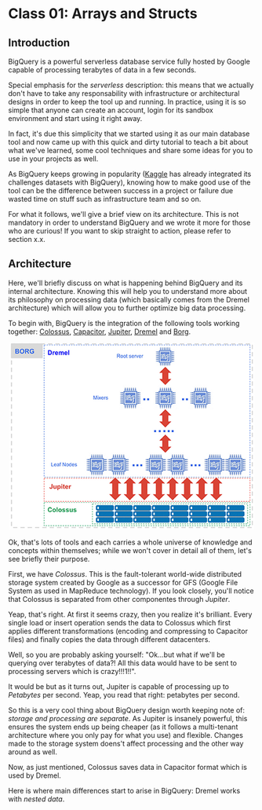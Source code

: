 # Class 01: Arrays and Structs

## Introduction

BigQuery is a powerful serverless database service fully hosted by Google capable of processing terabytes of data in a few seconds.

Special emphasis for the *serverless* description: this means that we actually don't have to take any responsability with infrastructure or architectural designs in order to keep the tool up and running. In practice, using it is so simple that anyone can create an account, login for its sandbox environment and start using it right away.

In fact, it's due this simplicity that we started using it as our main database tool and now came up with this quick and dirty tutorial to teach a bit about what we've learned, some cool techniques and share some ideas for you to use in your projects as well.

As BigQuery keeps growing in popularity ([Kaggle](https://www.kaggle.com/dansbecker/getting-started-with-sql-and-bigquery) has already integrated its challenges datasets with BigQuery), knowing how to make good use of the tool can be the difference between success in a project or failure due wasted time on stuff such as infrastructure team and so on.

For what it follows, we'll give a brief view on its architecture. This is not mandatory in order to understand BigQuery and we wrote it more for those who are curious! If you want to skip straight to action, please refer to section x.x.

## Architecture

Here, we'll briefly discuss on what is happening behind BigQuery and its internal architecture. Knowing this will help you to understand more about its philosophy on processing data (which basically comes from the Dremel architecture) which will allow you to further optimize big data processing.

To begin with, BigQuery is the integration of the following tools working together: [Colossus](https://cloud.google.com/files/storage_architecture_and_challenges.pdf), [Capacitor](https://cloud.google.com/blog/products/gcp/inside-capacitor-bigquerys-next-generation-columnar-storage-format), [Jupiter](https://cloudplatform.googleblog.com/2015/06/A-Look-Inside-Googles-Data-Center-Networks.html), [Dremel](https://storage.googleapis.com/pub-tools-public-publication-data/pdf/36632.pdf) and [Borg](https://ai.google/research/pubs/pub43438).

<p align="center">
  <img src="./images/bq_architecture.png">
</p>

Ok, that's lots of tools and each carries a whole universe of knowledge and concepts within themselves; while we won't cover in detail all of them, let's see briefly their purpose.

First, we have *Colossus*. This is the fault-tolerant world-wide distributed storage system created by Google as a successor for GFS (Google File System as used in MapReduce technology). If you look closely, you'll notice that Colossus is separated from other componentes through *Jupiter*.

Yeap, that's right. At first it seems crazy, then you realize it's brilliant. Every single load or insert operation sends the data to Colossus which first applies different transformations (encoding and compressing to Capacitor files) and finally copies the data through different datacenters.

Well, so you are probably asking yourself: "Ok...but what if we'll be querying over terabytes of data?! All this data would have to be sent to processing servers which is crazy!!!1!!".

It would be but as it turns out, Jupiter is capable of processing up to *Petabytes* per second. Yeap, you read that right: petabytes per second.

So this is a very cool thing about BigQuery design worth keeping note of: *storage and processing are separate*. As Jupiter is insanely powerful, this ensures the system ends up being cheaper (as it follows a multi-tenant architecture where you only pay for what you use) and flexible. Changes made to the storage system doens't affect processing and the other way around as well.

Now, as just mentioned, Colossus saves data in Capacitor format which is used by Dremel.

Here is where main differences start to arise in BigQuery: Dremel works with *nested data*.
